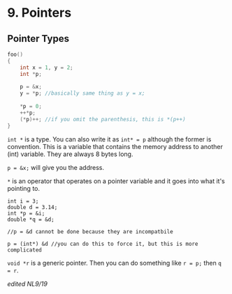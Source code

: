 # 9. Pointers

## Pointer Types

```C
foo()
{
    int x = 1, y = 2;
    int *p;
    
    p = &x;
    y = *p; //basically same thing as y = x;
    
    *p = 0; 
    ++*p; 
    (*p)++; //if you omit the parenthesis, this is *(p++)
}
```

`int *` is a type. You can also write it as `int* = p` although the former is convention. This is a variable that contains the memory address to another (int) variable. They are always 8 bytes long.

`p = &x;` will give you the address. 

`*` is an operator that operates on a pointer variable and it goes into what it's pointing to.

```
int i = 3;
double d = 3.14;
int *p = &i;
double *q = &d;

//p = &d cannot be done because they are incompatbile

p = (int*) &d //you can do this to force it, but this is more complicated
```

`void *r` is a generic pointer. Then you can do something like `r = p;` then `q = r`.








*edited NL9/19*
